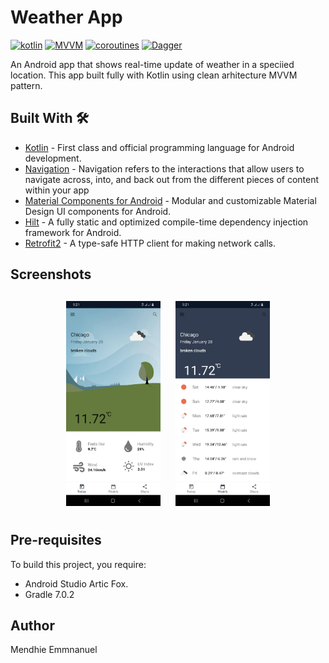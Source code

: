 # Weather App
[![kotlin](https://img.shields.io/badge/Kotlin-1.4.xx-blue)](https://kotlinlang.org/) [![MVVM ](https://img.shields.io/badge/Architecture-MVVM-brightgreen)](http://hannesdorfmann.com/android/mosby3-mvi-1) [![coroutines](https://img.shields.io/badge/Kotlin-Coroutines-orange)](https://developer.android.com/kotlin/coroutines) [![Dagger](https://img.shields.io/badge/Dagger-Hilt-orange)](https://dagger.dev/hilt)

An Android app that shows real-time update of weather in a speciied location. This app built fully with Kotlin using clean arhitecture MVVM pattern.

## Built With 🛠
- [Kotlin](https://kotlinlang.org/) - First class and official programming language for Android development.
- [Navigation](https://developer.android.com/jetpack/compose/navigation) - Navigation refers to the interactions that allow users to navigate across, into, and back out from the different pieces of content within your app
- [Material Components for Android](https://github.com/material-components/material-components-android) - Modular and customizable Material Design UI components for Android.
- [Hilt](https://dagger.dev/hilt/) - A fully static and optimized compile-time dependency injection framework for Android.
- [Retrofit2](https://square.github.io/retrofit/) - A type-safe HTTP client for making network calls.

<h2 align="left">Screenshots</h2>  
<h4 align="center">  
<img src="https://raw.githubusercontent.com/megamendhie/WeatherApp/main/images/Screenshot_20220128-212120_Weather%20App.jpg" width="30%" vspace="10" hspace="10">  
<img src="https://raw.githubusercontent.com/megamendhie/WeatherApp/main/images/Screenshot_20220128-212130_Weather%20App.jpg" width="30%" vspace="10" hspace="10"">


## Pre-requisites
To build this project, you require:
* Android Studio Artic Fox.
* Gradle 7.0.2


## Author
Mendhie Emmnanuel